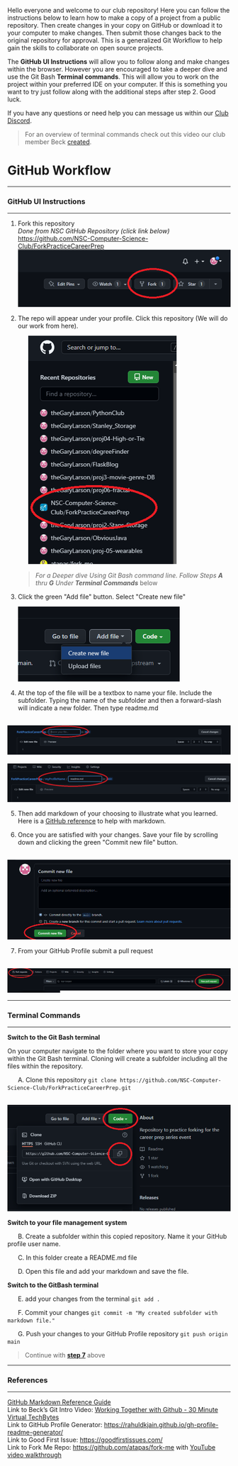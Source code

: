 Hello everyone and welcome to our club repository! Here you can follow the instructions below to learn how to make a copy of a project from a public repository. Then create changes in your copy on GitHub or download it to your computer to make changes. Then submit those changes back to the original repository for approval. This is a generalized Git Workflow to help gain the skills to collaborate on open source projects.

The **GitHub UI Instructions** will allow you to follow along and make changes within the browser. However you are encouraged to take a deeper dive and use the Git Bash **Terminal commands**. This will allow you to work on the project within your preferred IDE on your computer.  If this is something you want to try just follow along with the additional steps after step 2. Good luck.

If you have any questions or need help you can message us within our <a href="https://discord.gg/xfeXTySSbX" target="_blank">Club Discord</a>.

> For an overview of terminal commands check out this video our club member Beck <a href="https://www.youtube.com/watch?v=UDlIJkvOOPw&list=PL6k4gMRDdFjhHvq9Oulmyph2LezQMU4lg&index=3&t=2s" target="_blank">created</a>.

# GitHub Workflow

---
### GitHub UI Instructions
---

1. Fork this repository<br>
   *Done from NSC GitHub Repository (click link below)*  
   <a href="https://github.com/NSC-Computer-Science-Club/ForkPracticeCareerPrep" target="_blank">https://github.com/NSC-Computer-Science-Club/ForkPracticeCareerPrep</a>
   &nbsp;&nbsp;&nbsp;&nbsp;&nbsp; ![Highlighting Fork Button Location](readme_images/fork.png)


2. The repo will appear under your profile. Click this repository (We will do our work from here).

   &nbsp;&nbsp;&nbsp;&nbsp;&nbsp; ![](readme_images/myProfileRepo.png)


   > *For a Deeper dive Using Git Bash command line. Follow Steps **A** thru **G** Under **Terminal Commands*** below

3. Click the green "Add file" button. Select "Create new file"

  &nbsp;&nbsp;&nbsp;&nbsp;&nbsp; ![](readme_images/Adding%20file%20from%20UI.png)

4. At the top of the file will be a textbox to name your file. Include the subfolder. Typing the name of the subfolder and then a forward-slash will indicate a new folder. Then type readme.md

 &nbsp;&nbsp;&nbsp;&nbsp;&nbsp; ![](readme_images/newFile.png)
 &nbsp;&nbsp;&nbsp;&nbsp;&nbsp; ![](readme_images/newFileWithFolder.png)

5. Then add markdown of your choosing to illustrate what you learned. Here is a <a href="https://docs.github.com/en/get-started/writing-on-github/getting-started-with-writing-and-formatting-on-github/basic-writing-and-formatting-syntax" target="_blank">GitHub reference</a> to help with markdown.

6. Once you are satisfied with your changes. Save your file by scrolling down and clicking the green "Commit new file" button.

&nbsp;&nbsp;&nbsp;&nbsp;&nbsp; ![](readme_images/commit.png)

7. <a name="Step">From your GitHub Profile submit a pull request</a>

  &nbsp;&nbsp;&nbsp;&nbsp;&nbsp; ![](readme_images/pullRequest.png)

---
### Terminal Commands
---
**Switch to the Git Bash terminal**

   On your computer navigate to the folder where you want to store your copy within the Git Bash terminal. Cloning will create a subfolder including all the files within the repository.

  &nbsp;&nbsp;&nbsp;&nbsp;&nbsp; A. Clone this repository `git clone https://github.com/NSC-Computer-Science-Club/ForkPracticeCareerPrep.git`

  &nbsp;&nbsp;&nbsp;&nbsp;&nbsp;&nbsp;&nbsp;&nbsp;&nbsp;&nbsp; ![Highlighting Cloning option in GitHub](readme_images/clone.png)

**Switch to your file management system**


  &nbsp;&nbsp;&nbsp;&nbsp;&nbsp; B. Create a subfolder within this copied repository. Name it your GitHub profile user name.

  &nbsp;&nbsp;&nbsp;&nbsp;&nbsp; C. In this folder create a README.md file

  &nbsp;&nbsp;&nbsp;&nbsp;&nbsp; D. Open this file and add your markdown and save the file.


**Switch to the GitBash terminal**


 &nbsp;&nbsp;&nbsp;&nbsp;&nbsp; E. add your changes from the terminal `git add .`

 &nbsp;&nbsp;&nbsp;&nbsp;&nbsp; F. Commit your changes `git commit -m "My created subfolder with markdown file."`

 &nbsp;&nbsp;&nbsp;&nbsp;&nbsp; G. Push your changes to your GitHub Profile repository `git push origin main`


> Continue with <a href="/README.md/#Step">**step 7**</a> above


---
### References
---
<a href="https://docs.github.com/en/get-started/writing-on-github/getting-started-with-writing-and-formatting-on-github/basic-writing-and-formatting-syntax">GitHub Markdown Reference Guide</a><br>
Link to Beck’s Git Intro Video: <a href="https://www.youtube.com/watch?v=UDlIJkvOOPw&list=PL6k4gMRDdFjhHvq9Oulmyph2LezQMU4lg&index=3&t=2s">Working Together with Github - 30 Minute Virtual TechBytes</a><br>
Link to GitHub Profile Generator: https://rahuldkjain.github.io/gh-profile-readme-generator/<br>
Link to Good First Issue: https://goodfirstissues.com/<br>
Link to Fork Me Repo: https://github.com/atapas/fork-me with <a href="https://www.youtube.com/watch?v=h8suY-Osn8Q">YouTube video walkthrough</a><br>


